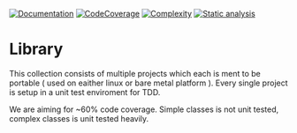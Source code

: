 
[![Documentation ](https://img.shields.io/badge/docs-doxygen-blue.svg)](https://ngliese.github.io/docs/html/)
[![CodeCoverage ](https://img.shields.io/badge/CodeCoverage-gcov-brightgreen)](https://ngliese.github.io/coverage/html/)
[![Complexity ](https://img.shields.io/badge/Complexity-lizard-red)](https://ngliese.github.io/complexity/complexity.html)
[![Static analysis ](https://img.shields.io/badge/Static%20Analysis-CppCheck-important)](https://ngliese.github.io/cppcheck/html/index.html)

# Library

This collection consists of multiple projects which each is ment to be portable ( used on eaither linux or bare metal platform ).
Every single project is setup in a unit test enviroment for TDD.


We are aiming for ~60% code coverage. Simple classes is not unit tested, complex classes is unit tested heavily.


